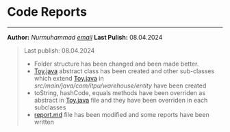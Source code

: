 # Code Reports

---

**Author:** _Nurmuhammad_ _[email](Nurmuhammad_Mamurjonov@student.itpu.uz "Nurmuhammad's email")_
**Last Pulish:** 08.04.2024

> Last publish: 08.04.2024
>
> - Folder structure has been changed and been made better.
> - [Toy.java](src/main/java/com/itpu/warehouse/Main.java) abstract class has been created and other sub-classes which extend [Toy.java](src/main/java/com/itpu/warehouse/Main.java "Path to Toy.java file") in _src/main/java/com/itpu/warehouse/entity_ have been created
> - toString, hashCode, equals methods have been overriden as abstract in [Toy.java](src/main/java/com/itpu/warehouse/Main.java "Path to Toy.java file") file and they have been overriden in each subclasses
> - [report.md](./report.md "Path to the report.md file") file has been modified and some reports have been written
